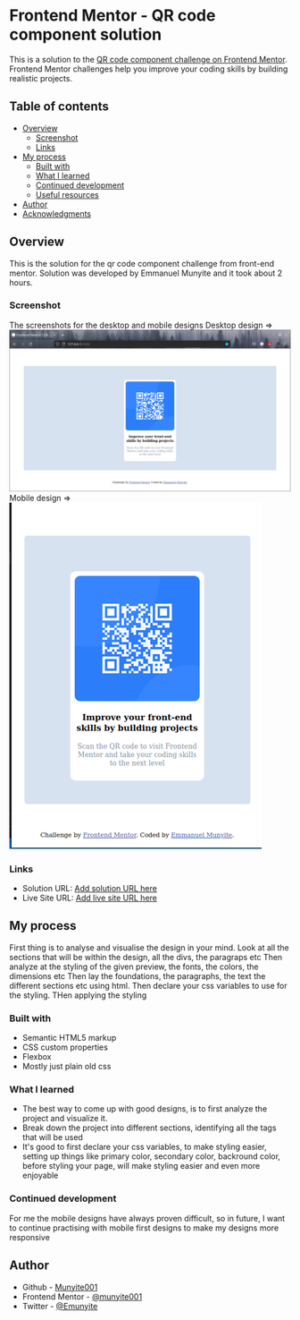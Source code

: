 # Frontend Mentor - QR code component solution

This is a solution to the [QR code component challenge on Frontend Mentor](https://www.frontendmentor.io/challenges/qr-code-component-iux_sIO_H). Frontend Mentor challenges help you improve your coding skills by building realistic projects. 

## Table of contents

- [Overview](#overview)
  - [Screenshot](#screenshot)
  - [Links](#links)
- [My process](#my-process)
  - [Built with](#built-with)
  - [What I learned](#what-i-learned)
  - [Continued development](#continued-development)
  - [Useful resources](#useful-resources)
- [Author](#author)
- [Acknowledgments](#acknowledgments)


## Overview
This is the solution for the qr code component challenge from front-end mentor. Solution was developed by Emmanuel Munyite and it took about 2 hours.

### Screenshot
The screenshots for the desktop and mobile designs
Desktop design => ![](././images/desktop.png)
Mobile design => ![](././images/mobile.png)

### Links

- Solution URL: [Add solution URL here](https://your-solution-url.com)
- Live Site URL: [Add live site URL here](https://your-live-site-url.com)

## My process
First thing is to analyse and visualise the design in your mind.
Look at all the sections that will be within the design, all the divs, the paragraps etc
Then analyze at the styling of the given preview, the fonts, the colors, the dimensions etc
Then lay the foundations, the paragraphs, the text the different sections etc using html.
Then declare your css variables to use for the styling.
THen applying the styling

### Built with

- Semantic HTML5 markup
- CSS custom properties
- Flexbox
- Mostly just plain old css

### What I learned

- The best way to come up with good designs, is to first analyze the project and visualize it.
- Break down the project into different sections, identifying all the tags that will be used
- It's good to first declare your css variables, to make styling easier, setting up things like primary color, secondary color, backround color, before styling your page, will make styling easier and even more enjoyable




### Continued development

For me the mobile designs have always proven difficult, so in future, I want to continue practising with mobile first designs to make my designs more responsive


## Author

- Github - [Munyite001](https://github.com/munyite001)
- Frontend Mentor - [@munyite001](https://www.frontendmentor.io/profile/munyite001)
- Twitter - [@Emunyite](https://www.twitter.com/Emunyite)
